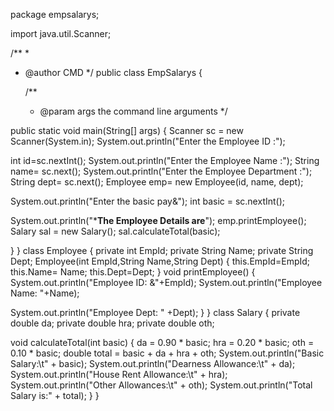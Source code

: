 package empsalarys;

import java.util.Scanner;

/**
 *
 * @author CMD
 */
public class EmpSalarys {

    /**
     * @param args the command line arguments
     */

public static void main(String[] args)
{
Scanner sc = new Scanner(System.in);
System.out.println("Enter the Employee ID :");

int id=sc.nextInt();
System.out.println("Enter the Employee Name :");
String name= sc.next();
System.out.println("Enter the Employee Department :");
String dept= sc.next();
Employee emp= new Employee(id, name, dept);

System.out.println("Enter the basic pay&");
int basic = sc.nextInt();

System.out.println("*********The Employee Details are********");
emp.printEmployee();
Salary sal = new Salary();
sal.calculateTotal(basic);

}
}
class Employee
{
private int EmpId;
private String Name;
private String Dept;
Employee(int EmpId,String Name,String Dept)
{
this.EmpId=EmpId;
this.Name= Name;
this.Dept=Dept;
}
void printEmployee()
{
System.out.println("Employee ID: &"+EmpId);
System.out.println("Employee Name: "+Name);

System.out.println("Employee Dept: " +Dept);
}
}
class Salary
{
private double da;
private double hra;
private double oth;

void calculateTotal(int basic)
{
da = 0.90 * basic;
hra = 0.20 * basic;
oth = 0.10 * basic;
double total = basic + da + hra + oth;
System.out.println("Basic Salary:\t" + basic);
System.out.println("Dearness Allowance:\t" + da);
System.out.println("House Rent Allowance:\t" + hra);
System.out.println("Other Allowances:\t" + oth);
System.out.println("Total Salary is:" + total);
}
}

